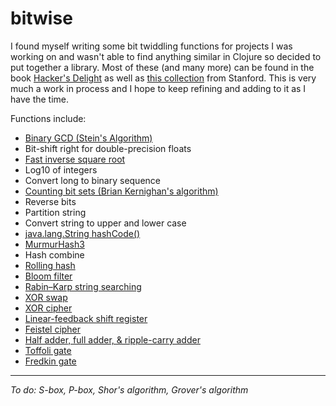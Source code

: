 # bitwise
I found myself writing some bit twiddling functions for projects I was working on and wasn't able to find anything similar in Clojure so decided to put together a library. Most of these (and many more) can be found in the book [Hacker's Delight](http://www.hackersdelight.org/) as well as [this collection](http://graphics.stanford.edu/~seander/bithacks.html) from Stanford. This is very much a work in process and I hope to keep refining and adding to it as I have the time.


Functions include:

+ [Binary GCD (Stein's Algorithm)](https://en.wikipedia.org/wiki/Binary_GCD_algorithm)
+ Bit-shift right for double-precision floats
+ [Fast inverse square root](https://en.wikipedia.org/wiki/Fast_inverse_square_root)
+ Log10 of integers
+ Convert long to binary sequence
+ [Counting bit sets (Brian Kernighan's algorithm)](http://www.geeksforgeeks.org/count-set-bits-in-an-integer/)
+ Reverse bits
+ Partition string
+ Convert string to upper and lower case
+ [java.lang.String hashCode()](https://en.wikipedia.org/wiki/Java_hashCode())
+ [MurmurHash3](https://en.wikipedia.org/wiki/MurmurHash)
+ Hash combine
+ [Rolling hash](https://en.wikipedia.org/wiki/Rolling_hash)
+ [Bloom filter](https://en.wikipedia.org/wiki/Bloom_filter)
+ [Rabin–Karp string searching](https://en.wikipedia.org/wiki/Rabin%E2%80%93Karp_algorithm)
+ [XOR swap](https://en.wikipedia.org/wiki/XOR_swap_algorithm)
+ [XOR cipher](https://en.wikipedia.org/wiki/XOR_cipher)
+ [Linear-feedback shift register](https://en.wikipedia.org/wiki/Linear-feedback_shift_register)
+ [Feistel cipher](https://en.wikipedia.org/wiki/Feistel_cipher)
+ [Half adder, full adder, & ripple-carry adder](https://en.wikipedia.org/wiki/Adder_(electronics))
+ [Toffoli gate](https://en.wikipedia.org/wiki/Toffoli_gate)
+ [Fredkin gate](https://en.wikipedia.org/wiki/Fredkin_gate)

---

_To do: S-box, P-box, Shor's algorithm, Grover's algorithm_